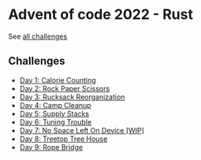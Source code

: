 # Advent of code 2022 - Rust

See [all challenges](https://adventofcode.com/2022)

## Challenges

- [Day 1: Calorie Counting](src/day1/)
- [Day 2: Rock Paper Scissors](src/day2/)
- [Day 3: Rucksack Reorganization](src/day3/)
- [Day 4: Camp Cleanup](src/day4/)
- [Day 5: Supply Stacks](src/day5/)
- [Day 6: Tuning Trouble](src/day6/)
- [Day 7: No Space Left On Device [WIP]](src/day7/)
- [Day 8: Treetop Tree House](src/day8/)
- [Day 9: Rope Bridge](src/day9/)